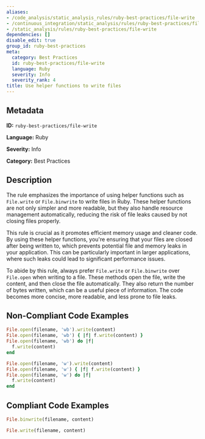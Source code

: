 ```yaml
---
aliases:
- /code_analysis/static_analysis_rules/ruby-best-practices/file-write
- /continuous_integration/static_analysis/rules/ruby-best-practices/file-write
- /static_analysis/rules/ruby-best-practices/file-write
dependencies: []
disable_edit: true
group_id: ruby-best-practices
meta:
  category: Best Practices
  id: ruby-best-practices/file-write
  language: Ruby
  severity: Info
  severity_rank: 4
title: Use helper functions to write files
---
```

<!--  SOURCED FROM https://github.com/DataDog/datadog-static-analyzer-rule-docs -->


## Metadata
**ID:** `ruby-best-practices/file-write`

**Language:** Ruby

**Severity:** Info

**Category:** Best Practices

## Description
The rule emphasizes the importance of using helper functions such as `File.write` or `File.binwrite` to write files in Ruby. These helper functions are not only simpler and more readable, but they also handle resource management automatically, reducing the risk of file leaks caused by not closing files properly.

This rule is crucial as it promotes efficient memory usage and cleaner code. By using these helper functions, you're ensuring that your files are closed after being written to, which prevents potential file and memory leaks in your application. This can be particularly important in larger applications, where such leaks could lead to significant performance issues.

To abide by this rule, always prefer `File.write` or `File.binwrite` over `File.open` when writing to a file. These methods open the file, write the content, and then close the file automatically. They also return the number of bytes written, which can be a useful piece of information. The code becomes more concise, more readable, and less prone to file leaks.

## Non-Compliant Code Examples
```ruby
File.open(filename, 'wb').write(content)
File.open(filename, 'wb') { |f| f.write(content) }
File.open(filename, 'wb') do |f|
  f.write(content)
end

```

```ruby
File.open(filename, 'w').write(content)
File.open(filename, 'w') { |f| f.write(content) }
File.open(filename, 'w') do |f|
  f.write(content)
end
```

## Compliant Code Examples
```ruby
File.binwrite(filename, content)

```

```ruby
File.write(filename, content)
```
